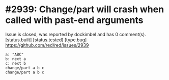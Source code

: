 
#2939: Change/part will crash when called with past-end arguments
================================================================================
Issue is closed, was reported by dockimbel and has 0 comment(s).
[status.built] [status.tested] [type.bug]
<https://github.com/red/red/issues/2939>

```
a: "ABC"
b: next a
c: next b
change/part a b c
change/part a b c
```


